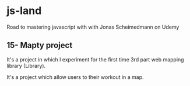 # js-land

Road to mastering javascript with with Jonas Scheimedmann on Udemy

## 15- Mapty project 
It's a project in which I experiment for the first time 3rd part web mapping library (Library).

It's a project which allow users to their workout in a map.
